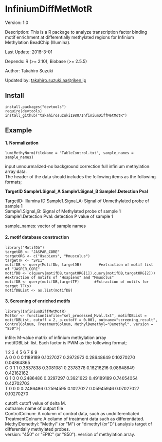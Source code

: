 InfiniumDiffMetMotR
===================
Version: 1.0

Description: This is a R package to analyze transcription factor binding motif enrichment at differentially methylated regions for Infinium Methylation BeadChip (Illumina).  

Last Update: 2018-3-01  

Depends: R (>= 2.10), Biobase (>= 2.5.5)  

Author: Takahiro Suzuki  

Updated by: takahiro.suzuki.aa@riken.jp

Install
-------
```
install.packages("devtools")
require(devtools)
install_github("takahirosuzuki1980/InfiniumDiffMetMotR")
```

Example
-------
#### 1. Normalization  
```
lumiMethyNorm(fileName = "TableControl.txt", sample_names = sample_names)
```
input unnourmalized-no background correction full infinium methylation array data.  
The header of the data should includes the following items as the following formats;  
  
**TargetID    Sample1.Signal_A    Sample1.Signal_B    Sample1.Detection Pval**  
  
TargetID: Illumina ID
Sample1.Signal_A: Signal of Unmethylated probe of sample 1  
Sample1.Signal_B: Signal of Methylated probe of sample 1  
Sample1.Detection Pval: detection P value of sample 1  
  
sample_names: vector of sample names  
  
#### 2. motif database construction  
```
library("MotifDb")
targetDB <- "JASPAR_CORE"
targetORG <- c("Hsapiens", "Mmusculus")
targetTF <- "SPI1"
motifDB <- query(MotifDb, targetDB)        #extraction of motif list of "JASPER_CORE"
motifDB <- c(query(motifDB,targetORG[1]),query(motifDB,targetORG[2]))        #extraction of motifs of "Hsapiens" and "Mmusclus"
motifDB <- query(motifDB,targetTF)       #Extraction of motifs for target TF(s)
motifDBList <- as.list(motifDB)
```

#### 3. Screening of enriched motifs  
```
library(InfiniumDiffMetMotR)
MotScr <- function(infile="sel_processed_Mval.txt", motifDBList = motifDBList, cutoff = 2, p.cutoff = 0.001, outname="screening_result", ControlColnum, TreatmentColnum, MethylDemethyl="Demethyl", version = "850"){
```
infile: M-value matrix of infinium methylation array  
motifDBList: list. Each factor is PWM as the following format;  
  
   1     2    3    4    5    6    7    8    9  
A    0    0    0    0.1189189    0.1027027    0.2972973    0.28648649    0.10270270    0.04864865  
C    0    1    1    0.3837838    0.3081081    0.2378378    0.16216216    0.08648649    0.42162162  
G    1    0    0    0.2486486    0.3297297    0.3621622    0.49189189    0.74054054    0.42702703  
T    0    0    0    0.2486486    0.2594595    0.1027027    0.05945946    0.07027027    0.10270270  
  
cutoff: cutoff velue of delta M.  
outname: name of output file  
ControlColnum: A column of control data, such as unddiferentiated.  
TreatmentColnum: A column of treatment data such as differentiated.  
MethylDemethyl: "Methyl" (or "M") or "dimethyl (or"D").analysis target of differentially methylated probes.  
version: "450" or "EPIC" (or "850"). version of methylation array.  

